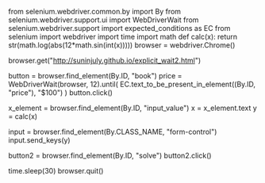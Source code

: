 from selenium.webdriver.common.by import By
from selenium.webdriver.support.ui import WebDriverWait
from selenium.webdriver.support import expected_conditions as EC
from selenium import webdriver
import time
import math
def calc(x):
  return str(math.log(abs(12*math.sin(int(x)))))
browser = webdriver.Chrome()

browser.get("http://suninjuly.github.io/explicit_wait2.html")

button = browser.find_element(By.ID, "book")
price = WebDriverWait(browser, 12).until(
        EC.text_to_be_present_in_element((By.ID, "price"), "$100")
    )
button.click()

x_element = browser.find_element(By.ID, "input_value")
x = x_element.text
y = calc(x)

input = browser.find_element(By.CLASS_NAME, "form-control")
input.send_keys(y)

button2 = browser.find_element(By.ID, "solve")
button2.click()

time.sleep(30)
browser.quit()
